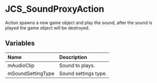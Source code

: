 # JCS_SoundProxyAction

Action spawns a new game object and play the sound, after the sound is played 
the game object will be destroyed.

## Variables

| Name              | Description          |
|:------------------|:---------------------|
| mAudioClip        | Sound to plays.      |
| mSoundSettingType | Sound settings type. |
